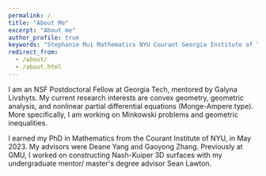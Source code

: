 ```yaml
---
permalink: /
title: "About Me"
excerpt: "About me"
author_profile: true
keywords: "Stephanie Mui Mathematics NYU Courant Georgia Institute of Technology Hale Visiting Assistant Professor NSF Postdoctoral Fellow"
redirect_from: 
  - /about/
  - /about.html
---
```

<head>
   <meta name="keywords" content="Stephanie Mui Mathematics NYU Courant Georgia Institute of Technology Hale Visiting Assistant Professor NSF Postdoctoral Fellow">
</head>


I am an NSF Postdoctoral Fellow at Georgia Tech, mentored by Galyna Livshyts. My current research interests are convex geometry, geometric analysis, and nonlinear partial differential equations (Monge-Ampere type). More specifically, I am working on Minkowski problems and geometric inequalities.

I earned my PhD in Mathematics from the Courant Institute of NYU, in May 2023. My advisors were Deane Yang and Gaoyong Zhang. Previously at GMU, I worked on constructing Nash-Kuiper 3D surfaces with my undergraduate mentor/ master's degree advisor Sean Lawton.

